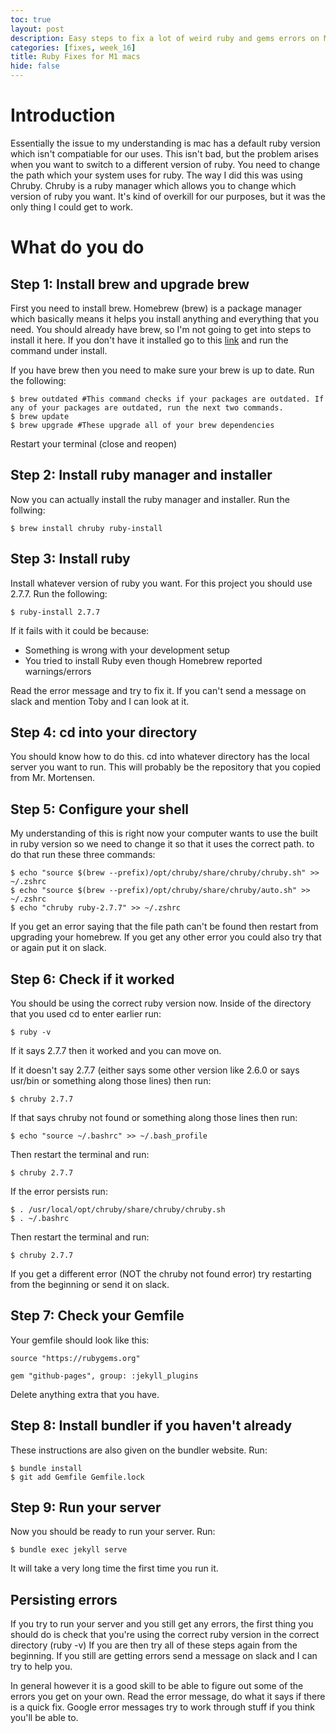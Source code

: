 ```yaml
---
toc: true
layout: post
description: Easy steps to fix a lot of weird ruby and gems errors on M1 macs
categories: [fixes, week_16]
title: Ruby Fixes for M1 macs
hide: false
---
```


# Introduction 
Essentially the issue to my understanding is mac has a default ruby version which isn't compatiable for our uses. This isn't bad, but the problem arises when you want to switch to a different version of ruby. You need to change the path which your system uses for ruby. The way I did this was using Chruby. Chruby is a ruby manager which allows you to change which version of ruby you want. It's kind of overkill for our purposes, but it was the only thing I could get to work. 

# What do you do

## Step 1: Install brew and upgrade brew
First you need to install brew. Homebrew (brew) is a package manager which basically means it helps you install anything and everything that you need. You should already have brew, so I'm not going to get into steps to install it here. If you don't have it installed go to this [link](https://brew.sh/) and run the command under install. 

If you have brew then you need to make sure your brew is up to date. Run the following:
```shell
$ brew outdated #This command checks if your packages are outdated. If any of your packages are outdated, run the next two commands.
$ brew update 
$ brew upgrade #These upgrade all of your brew dependencies
```
Restart your terminal (close and reopen)
## Step 2: Install ruby manager and installer
Now you can actually install the ruby manager and installer. Run the follwing:
```shell
$ brew install chruby ruby-install
```

## Step 3: Install ruby
Install whatever version of ruby you want. For this project you should use 2.7.7. Run the following:
```shell
$ ruby-install 2.7.7
```

If it fails with it could be because:
- Something is wrong with your development setup
- You tried to install Ruby even though Homebrew reported warnings/errors

Read the error message and try to fix it. If you can't send a message on slack and mention Toby and I can look at it. 

## Step 4: cd into your directory
You should know how to do this. cd into whatever directory has the local server you want to run. This will probably be the repository that you copied from Mr. Mortensen.


## Step 5: Configure your shell
My understanding of this is right now your computer wants to use the built in ruby version so we need to change it so that it uses the correct path. to do that run these three commands:
```shell
$ echo "source $(brew --prefix)/opt/chruby/share/chruby/chruby.sh" >> ~/.zshrc
$ echo "source $(brew --prefix)/opt/chruby/share/chruby/auto.sh" >> ~/.zshrc
$ echo "chruby ruby-2.7.7" >> ~/.zshrc
```

If you get an error saying that the file path can't be found then restart from upgrading your homebrew. If you get any other error you could also try that or again put it on slack.

## Step 6: Check if it worked
You should be using the correct ruby version now. Inside of the directory that you used cd to enter earlier run:
```shell
$ ruby -v
```
If it says 2.7.7 then it worked and you can move on. 

If it doesn't say 2.7.7 (either says some other version like 2.6.0 or says usr/bin or something along those lines) then run:
```shell
$ chruby 2.7.7
```

If that says chruby not found or something along those lines then run:
```shell
$ echo "source ~/.bashrc" >> ~/.bash_profile
```

Then restart the terminal and run:
```shell
$ chruby 2.7.7 
```

If the error persists run:
```shell
$ . /usr/local/opt/chruby/share/chruby/chruby.sh
$ . ~/.bashrc
```

Then restart the terminal and run:
```shell
$ chruby 2.7.7 
```

If you get a different error (NOT the chruby not found error) try restarting from the beginning or send it on slack. 

## Step 7: Check your Gemfile
Your gemfile should look like this:
```gem
source "https://rubygems.org"

gem "github-pages", group: :jekyll_plugins
```
Delete anything extra that you have.

## Step 8: Install bundler if you haven't already
These instructions are also given on the bundler website. Run:
```shell
$ bundle install
$ git add Gemfile Gemfile.lock
```

## Step 9: Run your server
Now you should be ready to run your server. Run:
```shell
$ bundle exec jekyll serve
```
It will take a very long time the first time you run it. 

## Persisting errors
If you try to run your server and you still get any errors, the first thing you should do is check that you're using the correct ruby version in the correct directory (ruby -v) If you are then try all of these steps again from the beginning. If you still are getting errors send a message on slack and I can try to help you. 

In general however it is a good skill to be able to figure out some of the errors you get on your own. Read the error message, do what it says if there is a quick fix. Google error messages try to work through stuff if you think you'll be able to. 
